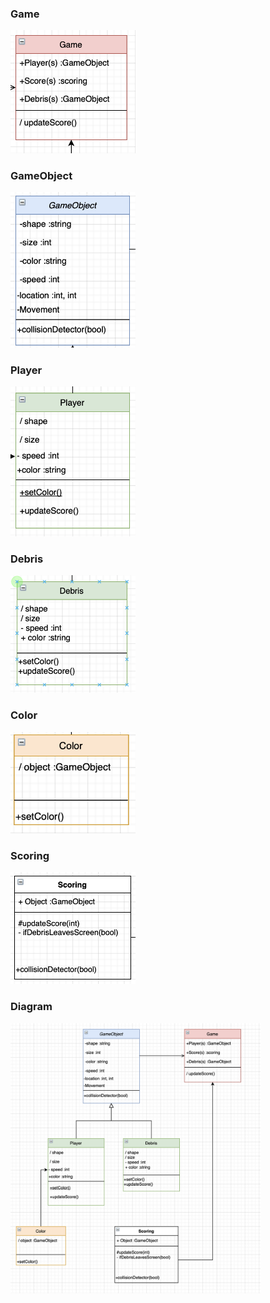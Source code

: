 ### Game

<img src="https://github.com/derrk/2143-OOP-Pollock/blob/main/Assignments/A07/imagesa07/game.png" width="200">

### GameObject

<img src="Assignments/A07/imagesa07/object.png" width="200">

### Player

<img src=Assignments/A07/imagesa07/player.png width="200">

### Debris

<img src=Assignments/A07/imagesa07/debris.png width="200">

### Color

<img src=Assignments/A07/imagesa07/color.png width="200">

### Scoring

<img src="Assignments/A07/imagesa07/scoring.png" width="200">

### Diagram

<img src="Assignments/A07/imagesa07/wholethingdraw.io.png" width="400">
